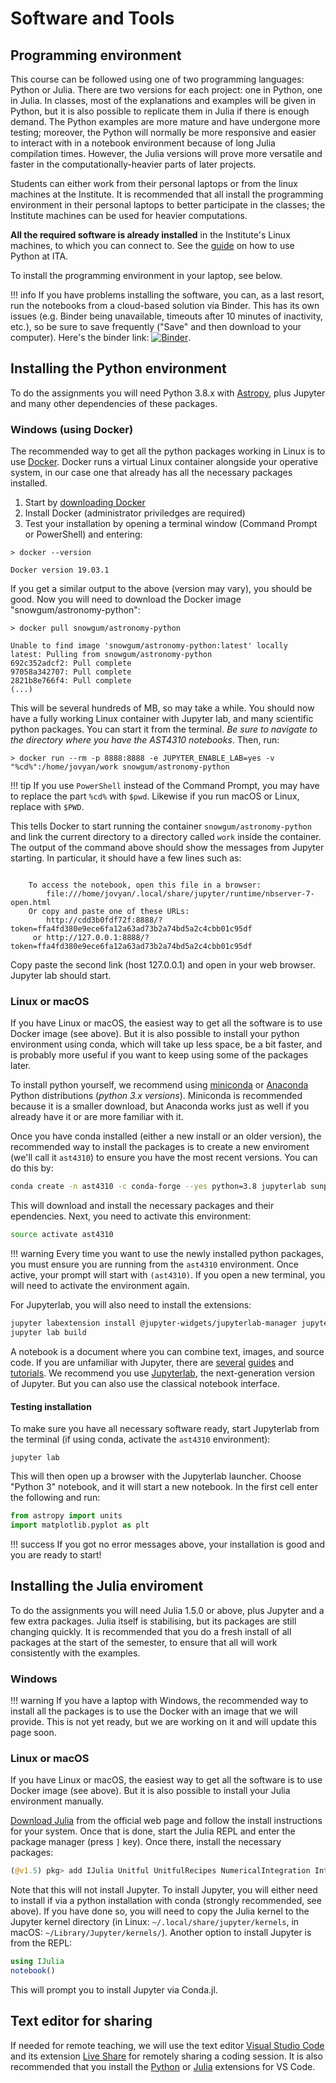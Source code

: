 # Software and Tools


## Programming environment

This course can be followed using one of two programming languages: Python or Julia. There are two versions for each project: one in Python, one in Julia. In classes, most of the explanations and examples will be given in Python, but it is also possible to replicate them in Julia if there is enough demand. The Python examples are more mature and have undergone more testing; moreover, the Python will normally be more responsive and easier to interact with in a notebook environment because of long Julia compilation times. However, the Julia versions will prove more versatile and faster in the computationally-heavier parts of later projects.

Students can either work from their personal laptops or from the linux machines at the Institute. It is recommended that all install the programming environment in their personal laptops to better participate in the classes; the Institute machines can be used for heavier computations.

**All the required software is already installed** in the Institute's Linux machines, to which you can connect to. See the  [guide](https://www.mn.uio.no/astro/english/services/it/help/programming/using-python.html) on how to use Python at ITA.

To install the programming environment in your laptop, see below.

!!! info
    If you have problems installing the software, you can, as a last resort, run the notebooks from a cloud-based solution via Binder. This has its own issues (e.g. Binder being unavailable, timeouts after 10 minutes of inactivity, etc.), so be sure to save frequently ("Save" and then download to your computer). Here's the binder link: [![Binder](https://mybinder.org/badge_logo.svg)](https://mybinder.org/v2/gh/tiagopereira/ast4310/master?urlpath=lab/tree/notebooks).

## Installing the Python environment

To do the assignments you will need Python 3.8.x with [Astropy](https://www.astropy.org/), plus Jupyter and many other dependencies of these packages.

### Windows (using Docker)

The recommended way to get all the python packages working in Linux is to use [Docker](https://www.docker.com/). Docker runs a virtual Linux container alongside your operative system, in our case one that already has all the necessary packages installed. 

1. Start by [downloading Docker](https://docs.docker.com/get-docker/)
2. Install Docker (administrator priviledges are required)
3. Test your installation by opening a terminal window (Command Prompt or PowerShell) and entering:

```
> docker --version

Docker version 19.03.1
```

If you get a similar output to the above (version may vary), you should be good. Now you will need to download the Docker image "snowgum/astronomy-python":

```
> docker pull snowgum/astronomy-python

Unable to find image 'snowgum/astronomy-python:latest' locally
latest: Pulling from snowgum/astronomy-python
692c352adcf2: Pull complete
97058a342707: Pull complete
2821b8e766f4: Pull complete
(...)
```

This will be several hundreds of MB, so may take a while. You should now have a fully working Linux container with Jupyter lab, and many scientific python packages. You can start it from the terminal. *Be sure to navigate to the directory where you have the AST4310 notebooks*. Then, run:

```
> docker run --rm -p 8888:8888 -e JUPYTER_ENABLE_LAB=yes -v "%cd%":/home/jovyan/work snowgum/astronomy-python

```

!!! tip
    If you use `PowerShell` instead of the Command Prompt, you may have to replace the part `%cd%` with `$pwd`. Likewise if you run macOS or Linux, replace with `$PWD`.


This tells Docker to start running the container `snowgum/astronomy-python` and link the current directory to a directory called `work` inside the container. The output of the command above should show the messages from Jupyter starting. In particular, it should have a few lines such as:

```

    To access the notebook, open this file in a browser:
        file:///home/jovyan/.local/share/jupyter/runtime/nbserver-7-open.html
    Or copy and paste one of these URLs:
        http://cdd3b0fdf72f:8888/?token=ffa4fd380e9ece6fa12a63ad73b2a74bd5a2c4cbb01c95df
     or http://127.0.0.1:8888/?token=ffa4fd380e9ece6fa12a63ad73b2a74bd5a2c4cbb01c95df
```

Copy paste the second link (host 127.0.0.1) and open in your web browser. Jupyter lab should start.


### Linux or macOS

If you have Linux or macOS, the easiest way to get all the software is to use Docker image (see above). But it is also possible to install your python environment using conda, which will take up less space, be a bit faster, and is probably more useful if you want to keep using some of the packages later. 

To install python yourself, we recommend using [miniconda](https://conda.io/miniconda.html) or [Anaconda](https://www.anaconda.com/download/) Python distributions (*python 3.x versions*). Miniconda is recommended because it is a smaller download, but Anaconda works just as well if you already have it or are more familiar with it.

Once you have conda installed (either a new install or an older version), the recommended way to install the packages is to create a new enviroment (we'll call it `ast4310`) to ensure you have the most recent versions. You can do this by:

``` bash
conda create -n ast4310 -c conda-forge --yes python=3.8 jupyterlab sunpy ipympl bqplot nodejs
```

This will download and install the necessary packages and their ependencies. Next, you need to activate this environment:

``` bash
source activate ast4310
```

!!! warning
    Every time you want to use the newly installed python packages, you must ensure you are running from the `ast4310` environment. Once active, your prompt will start with `(ast4310)`. If you open a new terminal, you will need to activate the environment again.


For Jupyterlab, you will also need to install the extensions:

``` bash
jupyter labextension install @jupyter-widgets/jupyterlab-manager jupyter-matplotlib bqplot
jupyter lab build
```

A notebook is a document where you can combine text, images, and source code. If you are unfamiliar with Jupyter, there are [several](https://jupyter-notebook.readthedocs.io/en/stable/) [guides](https://www.youtube.com/watch?v=HW29067qVWk) and [tutorials](https://www.datacamp.com/community/tutorials/tutorial-jupyter-notebook). We recommend you use [Jupyterlab](https://jupyterlab.readthedocs.io/en/latest/), the next-generation version of Jupyter. But you can also use the classical notebook interface.

#### Testing installation

To make sure you have all necessary software ready, start Jupyterlab from the terminal (if using conda, activate the  `ast4310` environment):

```
jupyter lab
```

This will then open up a browser with the Jupyterlab launcher. Choose "Python 3" notebook, and it will start a new notebook. In the first cell enter the following and run:

``` python
from astropy import units
import matplotlib.pyplot as plt
```

!!! success
    If you got no error messages above, your installation is good and you are ready to start!

## Installing the Julia enviroment

To do the assignments you will need Julia 1.5.0 or above, plus Jupyter and a few extra packages. Julia itself is stabilising, but its packages are still changing quickly. It is recommended that you do a fresh install of all packages at the start of the semester, to ensure that all will work consistently with the examples.

### Windows 

!!! warning
    If you have a laptop with Windows, the recommended way to install all the packages is to use the Docker with an image that we will provide. This is not yet ready, but we are working on it and will update this page soon.

### Linux or macOS

If you have Linux or macOS, the easiest way to get all the software is to use Docker image (see above). But it is also possible to install your Julia environment manually. 

[Download Julia](https://julialang.org/downloads/) from the official web page and follow the install instructions for your system. Once that is done, start the Julia REPL and enter the package manager (press `]` key). Once there, install the necessary packages:

```  julia
(@v1.5) pkg> add IJulia Unitful UnitfulRecipes NumericalIntegration Interpolations PhysicalConstants FITSIO Plots LaTeXStrings pluto
```

Note that this will not install Jupyter. To install Jupyter, you will either need to install if via a python installation with conda (strongly recommended, see above). If you have done so, you will need to copy the Julia kernel to the Jupyter kernel directory (in Linux: `~/.local/share/jupyter/kernels`, in macOS: `~/Library/Jupyter/kernels/`). Another option to install Jupyter is from the REPL:

``` julia
using IJulia
notebook()
```

This will prompt you to install Jupyter via Conda.jl. 

## Text editor for sharing

If needed for remote teaching, we will use the text editor [Visual Studio Code](https://code.visualstudio.com/) and its extension [Live Share](https://marketplace.visualstudio.com/items?itemName=MS-vsliveshare.vsliveshare) for remotely sharing a coding session. It is also recommended that you install the [Python](https://marketplace.visualstudio.com/items?itemName=ms-python.python) or [Julia](https://github.com/julia-vscode/julia-vscode) extensions for VS Code.